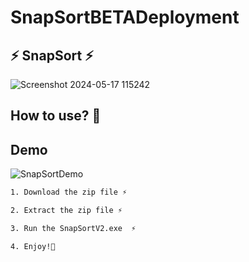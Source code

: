 # SnapSortBETADeployment

## ⚡ SnapSort ⚡

![Screenshot 2024-05-17 115242](https://github.com/dayummson/SnapSortBETADeployment/assets/121912725/b5bf7166-54f0-443f-a267-d0d09837c95b)

## How to use? 🤔

## Demo
![SnapSortDemo](https://github.com/dayummson/SnapSortBETADeployment/assets/121912725/611ec76c-924f-4c09-b949-1bbc78d67b62)

```bash
1. Download the zip file ⚡

2. Extract the zip file ⚡

3. Run the SnapSortV2.exe  ⚡

4. Enjoy!🤗
```
